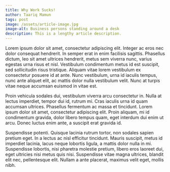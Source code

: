 ```yaml
---
title: Why Work Sucks!
author: Taariq Mamun
tags: post
image: /assets/article-image.jpg
image-alt: Business persons standing around a desk
description: This is a lengthy article description.
---
```


 Lorem ipsum dolor sit amet, consectetur adipiscing elit. Integer ac eros nec dolor consequat hendrerit. In semper erat in enim facilisis sagittis. Phasellus dictum, leo sit amet ultrices hendrerit, metus sem viverra nunc, varius egestas urna risus et nisl. Vestibulum condimentum metus id est suscipit, sed sollicitudin risus tristique. Aliquam vitae lorem vestibulum ex consectetur posuere id at ante. Nunc vestibulum, urna id iaculis tempus, nunc ante aliquet elit, ac mattis dolor nulla vestibulum velit. Nunc at turpis vitae neque accumsan euismod in vitae est.

Proin vehicula sodales dui, vestibulum viverra arcu consectetur in. Nulla at lectus imperdiet, tempor dui id, rutrum mi. Cras iaculis urna id quam accumsan ultrices. Phasellus fermentum ac massa et tincidunt. Lorem ipsum dolor sit amet, consectetur adipiscing elit. Proin aliquam, mi id condimentum gravida, dolor libero tempus quam, eget interdum dui enim ut arcu. Donec luctus enim ante, a suscipit erat gravida id.

Suspendisse potenti. Quisque lacinia rutrum tortor, non sodales sapien pretium eget. In a lectus ac nisl efficitur tincidunt. Mauris suscipit, metus id imperdiet lacinia, lacus neque lobortis ligula, a mattis dolor nulla in mi. Suspendisse lobortis, nisi pharetra molestie pretium, libero eros laoreet dui, eget ultricies nisi metus quis nisi. Suspendisse vitae magna ultrices, blandit elit nec, pellentesque elit. Nullam a ante placerat, maximus velit eget, mollis nibh. 